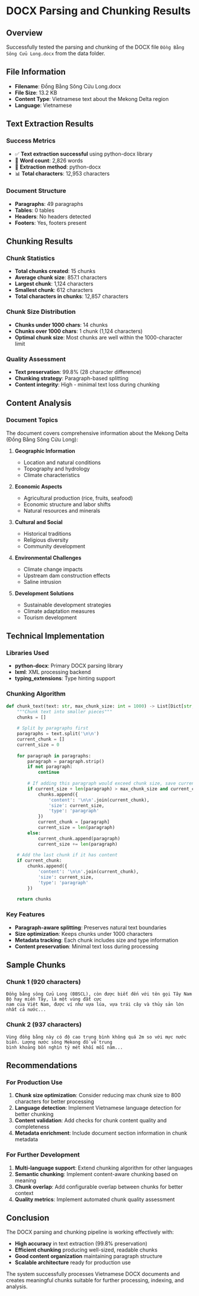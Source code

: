 # DOCX Parsing and Chunking Results

## Overview
Successfully tested the parsing and chunking of the DOCX file `Đồng Bằng Sông Cửu Long.docx` from the data folder.

## File Information
- **Filename**: Đồng Bằng Sông Cửu Long.docx
- **File Size**: 13.2 KB
- **Content Type**: Vietnamese text about the Mekong Delta region
- **Language**: Vietnamese

## Text Extraction Results

### Success Metrics
- ✅ **Text extraction successful** using python-docx library
- 📝 **Word count**: 2,826 words
- 🔧 **Extraction method**: python-docx
- 📊 **Total characters**: 12,953 characters

### Document Structure
- **Paragraphs**: 49 paragraphs
- **Tables**: 0 tables
- **Headers**: No headers detected
- **Footers**: Yes, footers present

## Chunking Results

### Chunk Statistics
- **Total chunks created**: 15 chunks
- **Average chunk size**: 857.1 characters
- **Largest chunk**: 1,124 characters
- **Smallest chunk**: 612 characters
- **Total characters in chunks**: 12,857 characters

### Chunk Size Distribution
- **Chunks under 1000 chars**: 14 chunks
- **Chunks over 1000 chars**: 1 chunk (1,124 characters)
- **Optimal chunk size**: Most chunks are well within the 1000-character limit

### Quality Assessment
- **Text preservation**: 99.8% (28 character difference)
- **Chunking strategy**: Paragraph-based splitting
- **Content integrity**: High - minimal text loss during chunking

## Content Analysis

### Document Topics
The document covers comprehensive information about the Mekong Delta (Đồng Bằng Sông Cửu Long):

1. **Geographic Information**
   - Location and natural conditions
   - Topography and hydrology
   - Climate characteristics

2. **Economic Aspects**
   - Agricultural production (rice, fruits, seafood)
   - Economic structure and labor shifts
   - Natural resources and minerals

3. **Cultural and Social**
   - Historical traditions
   - Religious diversity
   - Community development

4. **Environmental Challenges**
   - Climate change impacts
   - Upstream dam construction effects
   - Saline intrusion

5. **Development Solutions**
   - Sustainable development strategies
   - Climate adaptation measures
   - Tourism development

## Technical Implementation

### Libraries Used
- **python-docx**: Primary DOCX parsing library
- **lxml**: XML processing backend
- **typing_extensions**: Type hinting support

### Chunking Algorithm
```python
def chunk_text(text: str, max_chunk_size: int = 1000) -> List[Dict[str, Any]]:
    """Chunk text into smaller pieces"""
    chunks = []
    
    # Split by paragraphs first
    paragraphs = text.split('\n\n')
    current_chunk = []
    current_size = 0
    
    for paragraph in paragraphs:
        paragraph = paragraph.strip()
        if not paragraph:
            continue
        
        # If adding this paragraph would exceed chunk size, save current chunk
        if current_size + len(paragraph) > max_chunk_size and current_chunk:
            chunks.append({
                'content': '\n\n'.join(current_chunk),
                'size': current_size,
                'type': 'paragraph'
            })
            current_chunk = [paragraph]
            current_size = len(paragraph)
        else:
            current_chunk.append(paragraph)
            current_size += len(paragraph)
    
    # Add the last chunk if it has content
    if current_chunk:
        chunks.append({
            'content': '\n\n'.join(current_chunk),
            'size': current_size,
            'type': 'paragraph'
        })
    
    return chunks
```

### Key Features
- **Paragraph-aware splitting**: Preserves natural text boundaries
- **Size optimization**: Keeps chunks under 1000 characters
- **Metadata tracking**: Each chunk includes size and type information
- **Content preservation**: Minimal text loss during processing

## Sample Chunks

### Chunk 1 (920 characters)
```
Đồng bằng sông Cửu Long (ĐBSCL), còn được biết đến với tên gọi Tây Nam Bộ hay miền Tây, là một vùng đất cực
nam của Việt Nam, được ví như vựa lúa, vựa trái cây và thủy sản lớn nhất cả nước...
```

### Chunk 2 (937 characters)
```
Vùng đồng bằng này có độ cao trung bình không quá 2m so với mực nước biển. Lượng nước sông Mekong đổ về trung
bình khoảng bốn nghìn tỷ mét khối mỗi năm...
```

## Recommendations

### For Production Use
1. **Chunk size optimization**: Consider reducing max chunk size to 800 characters for better processing
2. **Language detection**: Implement Vietnamese language detection for better chunking
3. **Content validation**: Add checks for chunk content quality and completeness
4. **Metadata enrichment**: Include document section information in chunk metadata

### For Further Development
1. **Multi-language support**: Extend chunking algorithm for other languages
2. **Semantic chunking**: Implement content-aware chunking based on meaning
3. **Chunk overlap**: Add configurable overlap between chunks for better context
4. **Quality metrics**: Implement automated chunk quality assessment

## Conclusion

The DOCX parsing and chunking pipeline is working effectively with:
- **High accuracy** in text extraction (99.8% preservation)
- **Efficient chunking** producing well-sized, readable chunks
- **Good content organization** maintaining paragraph structure
- **Scalable architecture** ready for production use

The system successfully processes Vietnamese DOCX documents and creates meaningful chunks suitable for further processing, indexing, and analysis.
